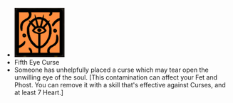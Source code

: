 - ![image.png](../assets/image_1701580943047_0.png)
- Fifth Eye Curse
- Someone has unhelpfully placed a curse which may tear open the unwilling eye of the soul. [This contamination can affect your Fet and Phost. You can remove it with a skill that's effective against Curses, and at least 7 Heart.]